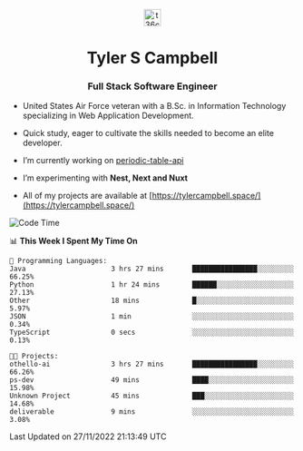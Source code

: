 <p align="center">
<a href="https://www.linkedin.com/in/t36campbell" target="blank"><img align="center" src="https://ik.imagekit.io/t36campbell/Portfolio/linkedin.png.original_m8bbGgPh6.png" alt="t36campbell" height="30" width="30" /></a>
</p>
<h1 align="center">Tyler S Campbell</h1>
<h3 align="center">Full Stack Software Engineer</h3>

* United States Air Force veteran with a B.Sc. in Information Technology specializing in Web Application Development. 

* Quick study, eager to cultivate the skills needed to become an elite developer.

* I’m currently working on [periodic-table-api](https://github.com/t36campbell/periodic-table-api)

* I’m experimenting with **Nest, Next and Nuxt**

* All of my projects are available at [https://tylercampbell.space/](https://tylercampbell.space/)

<!--START_SECTION:waka-->
![Code Time](http://img.shields.io/badge/Code%20Time-2%2C010%20hrs%2026%20mins-blue)

📊 **This Week I Spent My Time On** 

```text
💬 Programming Languages: 
Java                     3 hrs 27 mins       ████████████████░░░░░░░░░   66.25% 
Python                   1 hr 24 mins        ██████░░░░░░░░░░░░░░░░░░░   27.13% 
Other                    18 mins             █░░░░░░░░░░░░░░░░░░░░░░░░   5.97% 
JSON                     1 min               ░░░░░░░░░░░░░░░░░░░░░░░░░   0.34% 
TypeScript               0 secs              ░░░░░░░░░░░░░░░░░░░░░░░░░   0.13%

🐱‍💻 Projects: 
othello-ai               3 hrs 27 mins       ████████████████░░░░░░░░░   66.26% 
ps-dev                   49 mins             ████░░░░░░░░░░░░░░░░░░░░░   15.98% 
Unknown Project          45 mins             ███░░░░░░░░░░░░░░░░░░░░░░   14.68% 
deliverable              9 mins              ░░░░░░░░░░░░░░░░░░░░░░░░░   3.08%

```


 Last Updated on 27/11/2022 21:13:49 UTC
<!--END_SECTION:waka-->
